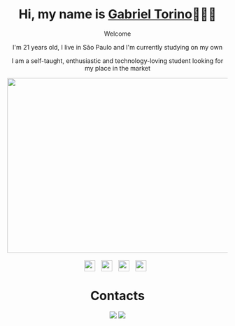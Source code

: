 <div>
  <h1 align="center">Hi, my name is <a href="https://www.linkedin.com/in/gabriel-zanotti-torino/">Gabriel Torino</a>🧑🏻‍💻</h1>
  <p align="center">Welcome</a>
  <p align="center">I'm 21 years old, I live in São Paulo and I'm currently studying on my own</h2>
  <p align="center">I am a self-taught, enthusiastic and technology-loving student looking for my place in the market
  
</div>

<div align="center">
  <img align="center" width="700" height="400" src="[https://i.pinimg.com/originals/ab/e5/57/abe557b5780fc93e83447ac60987d000.gif](https://i.pinimg.com/originals/cf/02/8d/cf028dae44f0f5b1e7763747f422bbe0.gif)"/>
</div>

<div>
    <div align="center">
      <br>     
      <img align="center" height="25"
        src="https://img.shields.io/badge/JavaScript-F7DF1E?style=for-the-badge&logo=javascript&logoColor=black"
        style="margin-right: 10px;">
      <img align="center" height="25"
        src="https://img.shields.io/badge/HTML5-E34F26?style=for-the-badge&logo=html5&logoColor=white"
        style="margin-right: 10px;">
      <img align="center" height="25"
        src="https://img.shields.io/badge/CSS3-1572B6?style=for-the-badge&logo=css3&logoColor=white"
        style="margin-right: 10px;">
      <img align="center" height="25"
        src="https://img.shields.io/badge/Node.js-339933?style=for-the-badge&logo=nodedotjs&logoColor=white"
        style="margin-right: 10px;">
    </div>

<h1 align="center">Contacts</h1>
  
  <div align="center">
  <a href="https://www.linkedin.com/in/gabriel-zanotti-torino" target="_blank"><img src="https://img.shields.io/badge/-LinkedIn-%230077B5?style=for-the-badge&logo=linkedin&logoColor=white" target="_blank"></a> 
  <a href="mailto:gabs.zanotti.torino@gmail.com"><img src="https://img.shields.io/badge/-Gmail-%23333?style=for-the-badge&logo=gmail&logoColor=white" target="_blank"></a>
</div>
  
</div>

